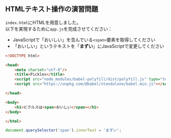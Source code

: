 ## HTMLテキスト操作の演習問題

`index.html`にHTMLを用意しました。  
以下を実現するために`app.js`を完成させてください：  

- JavaScriptで「おいしい」を含んでいる`<span>`要素を取得してください
- 「おいしい」というテキストを「**まずい**」にJavaScriptで変更してください

```html
<!DOCTYPE html>

<head>
    <meta charset="utf-8"/>
    <title>Pickles</title>
    <script src="node_modules/babel-polyfill/dist/polyfill.js" type="text/javascript"> </script>
    <script src="https://unpkg.com/@babel/standalone/babel.min.js"></script>

</head>

<body>
    <h1>ピクルスは<span>おいしい</span></h1>
</body>

</html>
```

```js
document.querySelector('span').innerText = 'まずい';
```

